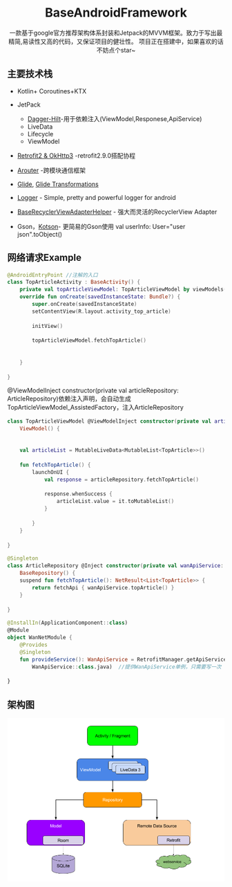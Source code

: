 <h1 align="center">BaseAndroidFramework</h1>
<p align="center">  
一款基于google官方推荐架构体系封装和Jetpack的MVVM框架。致力于写出最精简,易读性又高的代码，又保证项目的健壮性。
项目正在搭建中，如果喜欢的话不妨点个star~
</p>

## 主要技术栈
- Kotlin+ Coroutines+KTX  
- JetPack
  - [Dagger-Hilt](https://developer.android.com/training/dependency-injection/hilt-android)-用于依赖注入(ViewModel,Responese,ApiService)
  - LiveData 
  - Lifecycle 
  - ViewModel 

- [Retrofit2 & OkHttp3](https://github.com/square/retrofit) -retrofit2.9.0搭配协程
- [Arouter](https://github.com/alibaba/ARouter) -跨模块通信框架
- [Glide](https://github.com/bumptech/glide), [Glide Transformations](https://github.com/wasabeef/glide-transformations)
- [Logger](https://github.com/orhanobut/logger) - Simple, pretty and powerful logger for android
- [BaseRecyclerViewAdapterHelper](https://github.com/CymChad/BaseRecyclerViewAdapterHelper) - 强大而灵活的RecyclerView Adapter
- Gson，[Kotson](https://github.com/SalomonBrys/Kotson)-  更简易的Gson使用 val userInfo: User="user json".toObject()

## 网络请求Example


```kotlin
@AndroidEntryPoint //注解的入口
class TopArticleActivity : BaseActivity() {
    private val topArticleViewModel: TopArticleViewModel by viewModels()
    override fun onCreate(savedInstanceState: Bundle?) {
        super.onCreate(savedInstanceState)
        setContentView(R.layout.activity_top_article)

        initView()

        topArticleViewModel.fetchTopArticle() 


    }

}
```

@ViewModelInject constructor(private val articleRepository: ArticleRepository)依赖注入声明，会自动生成TopArticleViewModel_AssistedFactory，注入ArticleRepository
```kotlin
class TopArticleViewModel @ViewModelInject constructor(private val articleRepository: ArticleRepository) :
    ViewModel() {


    val articleList = MutableLiveData<MutableList<TopArticle>>()

    fun fetchTopArticle() {
        launchOnUI {
            val response = articleRepository.fetchTopArticle()

            response.whenSuccess {
                articleList.value = it.toMutableList()
            }
            
        }
    }

}
```

```kotlin
@Singleton
class ArticleRepository @Inject constructor(private val wanApiService: WanApiService) :
    BaseRepository() {
    suspend fun fetchTopArticle(): NetResult<List<TopArticle>> {
        return fetchApi { wanApiService.topArticle() }
    }

}
```

```kotlin
@InstallIn(ApplicationComponent::class)
@Module
object WanNetModule {
    @Provides
    @Singleton
    fun provideService(): WanApiService = RetrofitManager.getApiService(
        WanApiService::class.java)  //提供WanApiService单例，只需要写一次

}
```

## 架构图
<p align="center">
<img src="/art/architecture.png"/>
</p>


